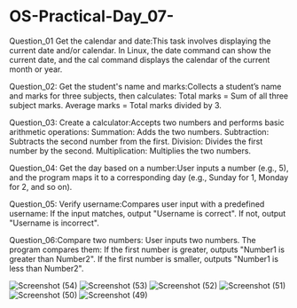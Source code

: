 # OS-Practical-Day_07-

Question_01
Get the calendar and date:This task involves displaying the current date and/or calendar. In Linux, the date command can show the current date, and the cal command displays the calendar of the current month or year.

Question_02:
Get the student's name and marks:Collects a student’s name and marks for three subjects, then calculates:
    Total marks = Sum of all three subject marks.
    Average marks = Total marks divided by 3.

Question_03:
Create a calculator:Accepts two numbers and performs basic arithmetic operations:
  Summation: Adds the two numbers.
  Subtraction: Subtracts the second number from the first.
  Division: Divides the first number by the second.
  Multiplication: Multiplies the two numbers.

Question_04:
Get the day based on a number:User inputs a number (e.g., 5), and the program maps it to a corresponding day (e.g., Sunday for 1, Monday for 2, and so on).

Question_05:
Verify username:Compares user input with a predefined username:
If the input matches, output "Username is correct".
If not, output "Username is incorrect".

Question_06:Compare two numbers:
User inputs two numbers. The program compares them:
If the first number is greater, outputs "Number1 is greater than Number2".
If the first number is smaller, outputs "Number1 is less than Number2".


![Screenshot (54)](https://github.com/user-attachments/assets/aff236e0-8c50-4c5f-9ed7-810b8f7d0348)
![Screenshot (53)](https://github.com/user-attachments/assets/9a1d8700-d741-4e42-985f-6451a4b48ff6)
![Screenshot (52)](https://github.com/user-attachments/assets/704ee025-a094-42b2-961d-d68834f9b94d)
![Screenshot (51)](https://github.com/user-attachments/assets/30dd7ccc-4e48-42fc-8dc5-81cb96b7b8fd)
![Screenshot (50)](https://github.com/user-attachments/assets/ba752672-745e-4122-94d0-0c406cda0bb5)
![Screenshot (49)](https://github.com/user-attachments/assets/74ebfe8e-de5d-444a-81ca-4d45222b453d)

